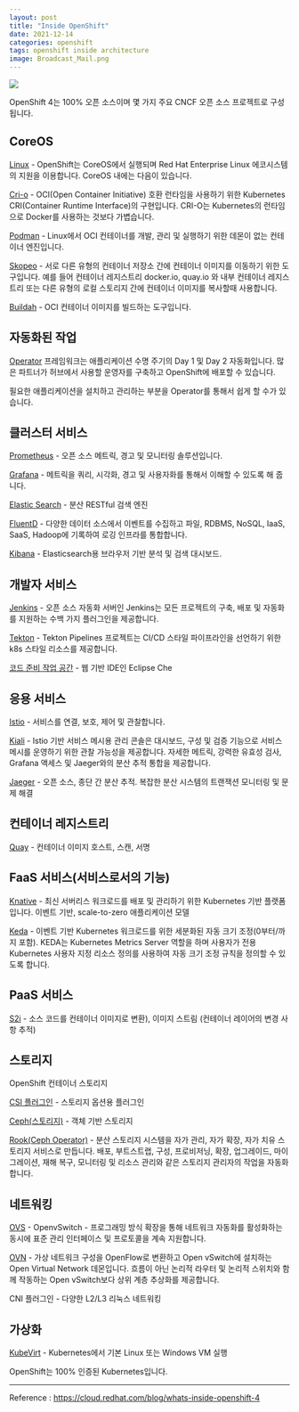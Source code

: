 ```yaml
---
layout: post
title: "Inside OpenShift"
date: 2021-12-14
categories: openshift
tags: openshift inside architecture
image: Broadcast_Mail.png
---
```


![](https://assets.openshift.com/hubfs/Google%20Drive%20Integration/Copy%20of%20OCP-OpensourceBLOG-1.png)

OpenShift 4는 100% 오픈 소스이며 몇 가지 주요 CNCF 오픈 소스 프로젝트로 구성됩니다.

## CoreOS

[Linux](https://coreos.com/) - OpenShift는 CoreOS에서 실행되며 Red Hat Enterprise Linux 에코시스템의 지원을 이용합니다. CoreOS 내에는 다음이 있습니다.

[Cri-o](https://cri-o.io/) - OCI(Open Container Initiative) 호환 런타임을 사용하기 위한 Kubernetes CRI(Container Runtime Interface)의 구현입니다. CRI-O는 Kubernetes의 런타임으로 Docker를 사용하는 것보다 가볍습니다.

[Podman](https://podman.io/) - Linux에서 OCI 컨테이너를 개발, 관리 및 실행하기 위한 데몬이 없는 컨테이너 엔진입니다.

[Skopeo](https://github.com/containers/skopeo) - 서로 다른 유형의 컨테이너 저장소 간에 컨테이너 이미지를 이동하기 위한 도구입니다. 예를 들어 컨테이너 레지스트리 docker.io, quay.io 와 내부 컨테이너 레지스트리 또는 다른 유형의 로컬 스토리지 간에 컨테이너 이미지를 복사할때 사용합니다.

[Buildah](https://buildah.io/) - OCI 컨테이너 이미지를 빌드하는 도구입니다.

## 자동화된 작업

[Operator](https://operatorhub.io/) 프레임워크는 애플리케이션 수명 주기의 Day 1 및 Day 2 자동화입니다. 많은 파트너가 허브에서 사용할 운영자를 구축하고 OpenShift에 배포할 수 있습니다.

필요한 애플리케이션을 설치하고 관리하는 부분을 Operator를 통해서 쉽게 할 수가 있습니다. 

## 클러스터 서비스

[Prometheus](https://prometheus.io/) - 오픈 소스 메트릭, 경고 및 모니터링 솔루션입니다.

[Grafana](https://github.com/grafana/grafana) - 메트릭을 쿼리, 시각화, 경고 및 사용자화를 통해서 이해할 수 있도록 해 줍니다.

[Elastic Search](https://github.com/elastic/elasticsearch) - 분산 RESTful 검색 엔진

[FluentD](https://github.com/fluent/fluentd) - 다양한 데이터 소스에서 이벤트를 수집하고 파일, RDBMS, NoSQL, IaaS, SaaS, Hadoop에 기록하여 로깅 인프라를 통합합니다.

[Kibana](https://github.com/elastic/kibana) - Elasticsearch용 브라우저 기반 분석 및 검색 대시보드.

## 개발자 서비스

[Jenkins](https://www.jenkins.io/) - 오픈 소스 자동화 서버인 Jenkins는 모든 프로젝트의 구축, 배포 및 자동화를 지원하는 수백 가지 플러그인을 제공합니다.

[Tekton](https://github.com/tektoncd/pipeline) - Tekton Pipelines 프로젝트는 CI/CD 스타일 파이프라인을 선언하기 위한 k8s 스타일 리소스를 제공합니다.

[코드 준비 작업 공간](https://developers.redhat.com/products/codeready-workspaces/overview) - 웹 기반 IDE인 Eclipse Che

## 응용 서비스

[Istio](https://istio.io/) - 서비스를 연결, 보호, 제어 및 관찰합니다.

[Kiali](https://kiali.io/) - Istio 기반 서비스 메시용 관리 콘솔은 대시보드, 구성 및 검증 기능으로 서비스 메시를 운영하기 위한 관찰 가능성을 제공합니다. 자세한 메트릭, 강력한 유효성 검사, Grafana 액세스 및 Jaeger와의 분산 추적 통합을 제공합니다.

[Jaeger](https://www.jaegertracing.io/) - 오픈 소스, 종단 간 분산 추적. 복잡한 분산 시스템의 트랜잭션 모니터링 및 문제 해결

## 컨테이너 레지스트리

[Quay](https://quay.io/) - 컨테이너 이미지 호스트, 스캔, 서명

## FaaS 서비스(서비스로서의 기능)

[Knative](https://knative.dev/) - 최신 서버리스 워크로드를 배포 및 관리하기 위한 Kubernetes 기반 플랫폼입니다. 이벤트 기반, scale-to-zero 애플리케이션 모델

[Keda](https://github.com/kedacore/keda) - 이벤트 기반 Kubernetes 워크로드를 위한 세분화된 자동 크기 조정(0부터/까지 포함). KEDA는 Kubernetes Metrics Server 역할을 하며 사용자가 전용 Kubernetes 사용자 지정 리소스 정의를 사용하여 자동 크기 조정 규칙을 정의할 수 있도록 합니다.

## PaaS 서비스

[S2i](https://github.com/openshift/source-to-image) - 소스 코드를 컨테이너 이미지로 변환), 이미지 스트림 (컨테이너 레이어의 변경 사항 추적)

## 스토리지

OpenShift 컨테이너 스토리지

[CSI 플러그인](https://github.com/container-storage-interface) - 스토리지 옵션용 플러그인

[Ceph(스토리지)](https://ceph.io/ceph-storage/) - 객체 기반 스토리지

[Rook(Ceph Operator)](https://rook.io/) - 분산 스토리지 시스템을 자가 관리, 자가 확장, 자가 치유 스토리지 서비스로 만듭니다. 배포, 부트스트랩, 구성, 프로비저닝, 확장, 업그레이드, 마이그레이션, 재해 복구, 모니터링 및 리소스 관리와 같은 스토리지 관리자의 작업을 자동화합니다.

## 네트워킹

[OVS](https://www.openvswitch.org/) - OpenvSwitch - 프로그래밍 방식 확장을 통해 네트워크 자동화를 활성화하는 동시에 표준 관리 인터페이스 및 프로토콜을 계속 지원합니다.

[OVN](https://github.com/ovn-org/ovn) - 가상 네트워크 구성을 OpenFlow로 변환하고 Open vSwitch에 설치하는 Open Virtual Network 데몬입니다. 흐름이 아닌 논리적 라우터 및 논리적 스위치와 함께 작동하는 Open vSwitch보다 상위 계층 추상화를 제공합니다.

CNI 플러그인 - 다양한 L2/L3 리눅스 네트워킹

## 가상화

[KubeVirt](https://kubevirt.io/) - Kubernetes에서 기본 Linux 또는 Windows VM 실행

OpenShift는 100% 인증된 Kubernetes입니다.

----

Reference : https://cloud.redhat.com/blog/whats-inside-openshift-4
